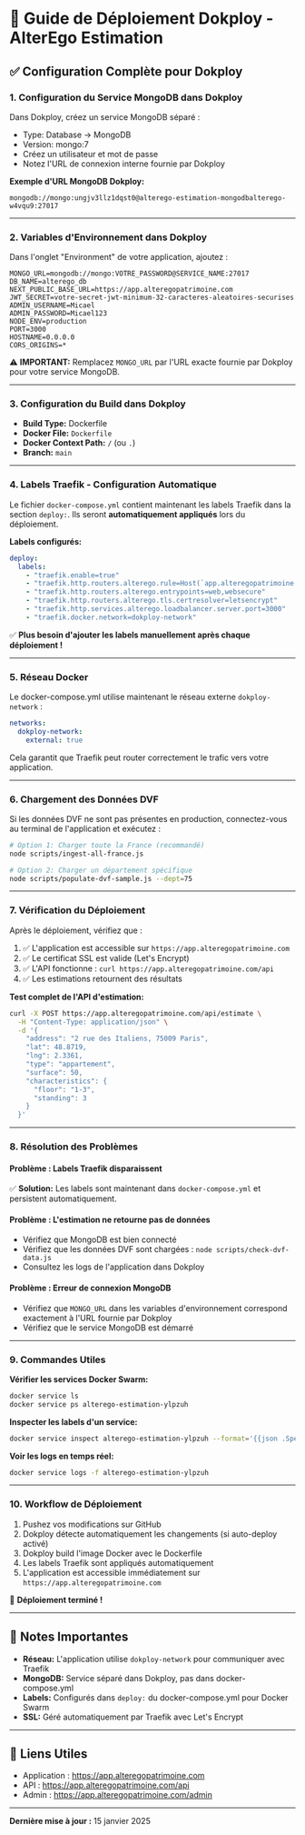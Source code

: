 # 🚀 Guide de Déploiement Dokploy - AlterEgo Estimation

## ✅ Configuration Complète pour Dokploy

### 1. **Configuration du Service MongoDB dans Dokploy**

Dans Dokploy, créez un service MongoDB séparé :
- Type: Database → MongoDB
- Version: mongo:7
- Créez un utilisateur et mot de passe
- Notez l'URL de connexion interne fournie par Dokploy

**Exemple d'URL MongoDB Dokploy:**
```
mongodb://mongo:ungjv3llz1dqst0@alterego-estimation-mongodbalterego-w4vqu9:27017
```

---

### 2. **Variables d'Environnement dans Dokploy**

Dans l'onglet "Environment" de votre application, ajoutez :

```env
MONGO_URL=mongodb://mongo:VOTRE_PASSWORD@SERVICE_NAME:27017
DB_NAME=alterego_db
NEXT_PUBLIC_BASE_URL=https://app.alteregopatrimoine.com
JWT_SECRET=votre-secret-jwt-minimum-32-caracteres-aleatoires-securises
ADMIN_USERNAME=Micael
ADMIN_PASSWORD=Micael123
NODE_ENV=production
PORT=3000
HOSTNAME=0.0.0.0
CORS_ORIGINS=*
```

⚠️ **IMPORTANT:** Remplacez `MONGO_URL` par l'URL exacte fournie par Dokploy pour votre service MongoDB.

---

### 3. **Configuration du Build dans Dokploy**

- **Build Type:** Dockerfile
- **Docker File:** `Dockerfile`
- **Docker Context Path:** `/` (ou `.`)
- **Branch:** `main`

---

### 4. **Labels Traefik - Configuration Automatique**

Le fichier `docker-compose.yml` contient maintenant les labels Traefik dans la section `deploy:`. Ils seront **automatiquement appliqués** lors du déploiement.

**Labels configurés:**
```yaml
deploy:
  labels:
    - "traefik.enable=true"
    - "traefik.http.routers.alterego.rule=Host(`app.alteregopatrimoine.com`)"
    - "traefik.http.routers.alterego.entrypoints=web,websecure"
    - "traefik.http.routers.alterego.tls.certresolver=letsencrypt"
    - "traefik.http.services.alterego.loadbalancer.server.port=3000"
    - "traefik.docker.network=dokploy-network"
```

✅ **Plus besoin d'ajouter les labels manuellement après chaque déploiement !**

---

### 5. **Réseau Docker**

Le docker-compose.yml utilise maintenant le réseau externe `dokploy-network` :

```yaml
networks:
  dokploy-network:
    external: true
```

Cela garantit que Traefik peut router correctement le trafic vers votre application.

---

### 6. **Chargement des Données DVF**

Si les données DVF ne sont pas présentes en production, connectez-vous au terminal de l'application et exécutez :

```bash
# Option 1: Charger toute la France (recommandé)
node scripts/ingest-all-france.js

# Option 2: Charger un département spécifique
node scripts/populate-dvf-sample.js --dept=75
```

---

### 7. **Vérification du Déploiement**

Après le déploiement, vérifiez que :

1. ✅ L'application est accessible sur `https://app.alteregopatrimoine.com`
2. ✅ Le certificat SSL est valide (Let's Encrypt)
3. ✅ L'API fonctionne : `curl https://app.alteregopatrimoine.com/api`
4. ✅ Les estimations retournent des résultats

**Test complet de l'API d'estimation:**
```bash
curl -X POST https://app.alteregopatrimoine.com/api/estimate \
  -H "Content-Type: application/json" \
  -d '{
    "address": "2 rue des Italiens, 75009 Paris",
    "lat": 48.8719,
    "lng": 2.3361,
    "type": "appartement",
    "surface": 50,
    "characteristics": {
      "floor": "1-3",
      "standing": 3
    }
  }'
```

---

### 8. **Résolution des Problèmes**

#### Problème : Labels Traefik disparaissent
✅ **Solution:** Les labels sont maintenant dans `docker-compose.yml` et persistent automatiquement.

#### Problème : L'estimation ne retourne pas de données
- Vérifiez que MongoDB est bien connecté
- Vérifiez que les données DVF sont chargées : `node scripts/check-dvf-data.js`
- Consultez les logs de l'application dans Dokploy

#### Problème : Erreur de connexion MongoDB
- Vérifiez que `MONGO_URL` dans les variables d'environnement correspond exactement à l'URL fournie par Dokploy
- Vérifiez que le service MongoDB est démarré

---

### 9. **Commandes Utiles**

**Vérifier les services Docker Swarm:**
```bash
docker service ls
docker service ps alterego-estimation-ylpzuh
```

**Inspecter les labels d'un service:**
```bash
docker service inspect alterego-estimation-ylpzuh --format='{{json .Spec.Labels}}' | jq
```

**Voir les logs en temps réel:**
```bash
docker service logs -f alterego-estimation-ylpzuh
```

---

### 10. **Workflow de Déploiement**

1. Pushez vos modifications sur GitHub
2. Dokploy détecte automatiquement les changements (si auto-deploy activé)
3. Dokploy build l'image Docker avec le Dockerfile
4. Les labels Traefik sont appliqués automatiquement
5. L'application est accessible immédiatement sur `https://app.alteregopatrimoine.com`

🎉 **Déploiement terminé !**

---

## 📝 Notes Importantes

- **Réseau:** L'application utilise `dokploy-network` pour communiquer avec Traefik
- **MongoDB:** Service séparé dans Dokploy, pas dans docker-compose.yml
- **Labels:** Configurés dans `deploy:` du docker-compose.yml pour Docker Swarm
- **SSL:** Géré automatiquement par Traefik avec Let's Encrypt

---

## 🔗 Liens Utiles

- Application : https://app.alteregopatrimoine.com
- API : https://app.alteregopatrimoine.com/api
- Admin : https://app.alteregopatrimoine.com/admin

---

**Dernière mise à jour :** 15 janvier 2025
